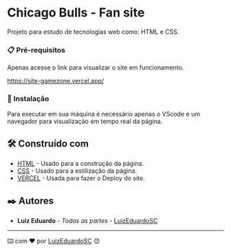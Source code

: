 # Chicago Bulls - Fan site

Projeto para estudo de tecnologias web como: HTML e CSS.


### 📋 Pré-requisitos

Apenas acesse o link para visualizar o site em funcionamento.

https://site-gamezone.vercel.app/


### 🔧 Instalação

Para executar em sua máquina é necessário apenas o VScode e um navegador para visualização em tempo real da página.


## 🛠️ Construído com

* [HTML](https://www.w3schools.com/html/default.asp) - Usado para a construção da página.
* [CSS](https://www.w3schools.com/css/default.asp) - Usado para a estilização da página.
* [VERCEL](https://vercel.com/) - Usada para fazer o Deploy do site.


## ✒️ Autores

* **Luiz Eduardo** - *Todas as partes* - [LuizEduardoSC](https://github.com/LuizEduardoSC)

---
⌨️ com ❤️ por [LuizEduardoSC](https://github.com/LuizEduardoSC) 😊
